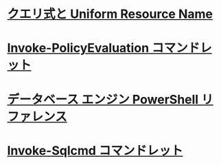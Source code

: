 # [クエリ式と Uniform Resource Name](query-expressions-and-uniform-resource-names.md)
# [Invoke-PolicyEvaluation コマンドレット](invoke-policyevaluation-cmdlet.md)
# [データベース エンジン PowerShell リファレンス](database-engine-powershell-reference.md)
# [Invoke-Sqlcmd コマンドレット](invoke-sqlcmd-cmdlet.md)
